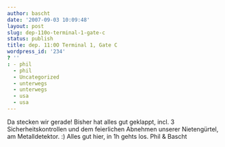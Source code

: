 ```yaml
---
author: bascht
date: '2007-09-03 10:09:48'
layout: post
slug: dep-110o-terminal-1-gate-c
status: publish
title: dep. 11:0O Terminal 1, Gate C
wordpress_id: '234'
? ''
: - phil
  - phil
  - Uncategorized
  - unterwegs
  - unterwegs
  - usa
  - usa
---
```


Da stecken wir gerade! Bisher hat alles gut geklappt, incl. 3
Sicherheitskontrollen und dem feierlichen Abnehmen unserer
Nietengürtel, am Metalldetektor. :) Alles gut hier, in 1h gehts
los. Phil & Bascht


